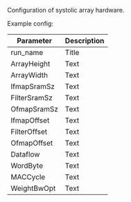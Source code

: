Configuration of systolic array hardware.

Example config:

| Parameter     | Description |
| ------------- | ----------- |
| run_name      | Title       |
| ArrayHeight   | Text        |
| ArrayWidth    | Text        |
| IfmapSramSz   | Text        |
| FilterSramSz  | Text        |
| OfmapSramSz   | Text        |
| IfmapOffset   | Text        |
| FilterOffset  | Text        |
| OfmapOffset   | Text        |
| Dataflow      | Text        |
| WordByte      | Text        |
| MACCycle      | Text        |
| WeightBwOpt   | Text        |
